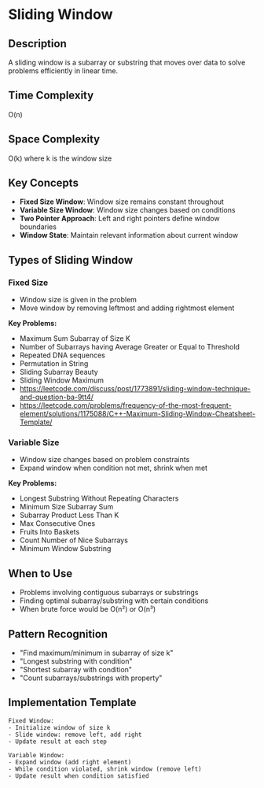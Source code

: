# Sliding Window

## Description
A sliding window is a subarray or substring that moves over data to solve problems efficiently in linear time.

## Time Complexity
O(n)

## Space Complexity
O(k) where k is the window size

## Key Concepts
- **Fixed Size Window**: Window size remains constant throughout
- **Variable Size Window**: Window size changes based on conditions
- **Two Pointer Approach**: Left and right pointers define window boundaries
- **Window State**: Maintain relevant information about current window

## Types of Sliding Window

### Fixed Size
- Window size is given in the problem
- Move window by removing leftmost and adding rightmost element

**Key Problems:**
- Maximum Sum Subarray of Size K
- Number of Subarrays having Average Greater or Equal to Threshold
- Repeated DNA sequences
- Permutation in String
- Sliding Subarray Beauty
- Sliding Window Maximum
- https://leetcode.com/discuss/post/1773891/sliding-window-technique-and-question-ba-9tt4/
- https://leetcode.com/problems/frequency-of-the-most-frequent-element/solutions/1175088/C++-Maximum-Sliding-Window-Cheatsheet-Template/

### Variable Size
- Window size changes based on problem constraints
- Expand window when condition not met, shrink when met

**Key Problems:**
- Longest Substring Without Repeating Characters
- Minimum Size Subarray Sum
- Subarray Product Less Than K
- Max Consecutive Ones
- Fruits Into Baskets
- Count Number of Nice Subarrays
- Minimum Window Substring

## When to Use
- Problems involving contiguous subarrays or substrings
- Finding optimal subarray/substring with certain conditions
- When brute force would be O(n²) or O(n³)

## Pattern Recognition
- "Find maximum/minimum in subarray of size k"
- "Longest substring with condition"
- "Shortest subarray with condition"
- "Count subarrays/substrings with property"

## Implementation Template
```
Fixed Window:
- Initialize window of size k
- Slide window: remove left, add right
- Update result at each step

Variable Window:
- Expand window (add right element)
- While condition violated, shrink window (remove left)
- Update result when condition satisfied
```
